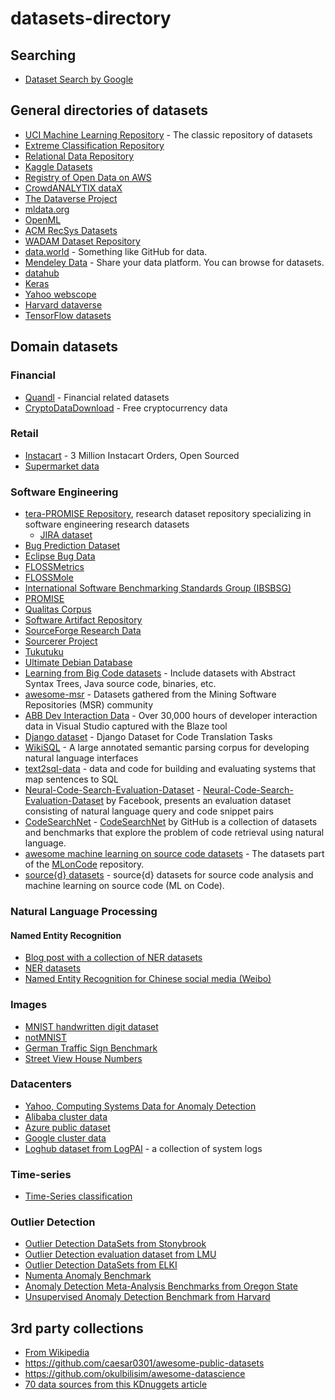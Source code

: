 # datasets-directory

## Searching

 * [Dataset Search by Google](https://toolbox.google.com/datasetsearch)

## General directories of datasets

* [UCI Machine Learning Repository](http://archive.ics.uci.edu/ml/datasets.html) - The classic repository of datasets
* [Extreme Classification Repository](http://research.microsoft.com/en-us/um/people/manik/downloads/XC/XMLRepository.html)
* [Relational Data Repository](https://relational.fit.cvut.cz/)
* [Kaggle Datasets](https://www.kaggle.com/datasets)
* [Registry of Open Data on AWS](https://registry.opendata.aws/)
* [CrowdANALYTIX dataX](https://www.crowdanalytix.com/datax)
* [The Dataverse Project](http://dataverse.org/)
* [mldata.org](http://mldata.org/)
* [OpenML](http://www.openml.org/)
* [ACM RecSys Datasets](http://recsyswiki.com/wiki/Datasets)
* [WADAM Dataset Repository](http://wadam-data.dis.uniroma1.it/)
* [data.world](https://data.world/) - Something like GitHub for data.
* [Mendeley Data](https://data.mendeley.com/) - Share your data platform. You can browse for datasets.
* [datahub](https://datahub.io/dataset)
* [Keras](https://keras.io/datasets/)
* [Yahoo webscope](https://research.yahoo.com/datasets)
* [Harvard dataverse](https://dataverse.harvard.edu/dataverse/harvard)
* [TensorFlow datasets](https://github.com/tensorflow/datasets)

## Domain datasets

### Financial

 * [Quandl](https://www.quandl.com/) - Financial related datasets
 * [CryptoDataDownload](https://www.cryptodatadownload.com/) - Free cryptocurrency data

### Retail

 * [Instacart](https://www.instacart.com/datasets/grocery-shopping-2017) - 3 Million Instacart Orders, Open Sourced
 * [Supermarket data](http://www.michelecoscia.com/?page_id=379)
 
### Software Engineering
 * [tera-PROMISE Repository](http://openscience.us/repo/), research dataset repository specializing in software engineering research datasets
   * [JIRA dataset](http://openscience.us/repo/social-analysis/social-aspects.html)
 * [Bug Prediction Dataset](http://bug.int.usi.ch)
 * [Eclipse Bug Data](http://www.st.cs.uni-saarland.de/softevo/bug-data/eclipse)
 * [FLOSSMetrics](http:/flossmetrics.org)
 * [FLOSSMole](http://flossmole.org)
 * [International Software Benchmarking Standards Group (IBSBSG)](http://www.isbsg.orgOhlohhttp://www.ohloh.net)
 * [PROMISE](http://promisedata.googlecode.com)
 * [Qualitas Corpus](http://qualitascorpus.com)
 * [Software Artifact Repository](http://sir.unl.edu)
 * [SourceForge Research Data](http://zeriot.cse.nd.edu)
 * [Sourcerer Project](http://sourcerer.ics.uci.edu)
 * [Tukutuku](http://www.metriq.biz/tukutuku)
 * [Ultimate Debian Database](http://udd.debian.org)
 * [Learning from Big Code datasets](http://learnbigcode.github.io/datasets/) - Include datasets with Abstract Syntax Trees, Java source code, binaries, etc.
 * [awesome-msr](https://github.com/dspinellis/awesome-msr) - Datasets gathered from the Mining Software Repositories (MSR) community
 * [ABB Dev Interaction Data](https://abb-iss.github.io/DeveloperInteractionLogs/) - Over 30,000 hours of developer interaction data in Visual Studio captured with the Blaze tool
 * [Django dataset](https://github.com/odashi/ase15-django-dataset) - Django Dataset for Code Translation Tasks
 * [WikiSQL](https://github.com/salesforce/WikiSQL) - A large annotated semantic parsing corpus for developing natural language interfaces
 * [text2sql-data](https://github.com/jkkummerfeld/text2sql-data) - data and code for building and evaluating systems that map sentences to SQL
 * [Neural-Code-Search-Evaluation-Dataset](https://github.com/facebookresearch/Neural-Code-Search-Evaluation-Dataset) - [Neural-Code-Search-Evaluation-Dataset](https://arxiv.org/abs/1908.09804) by Facebook, presents an evaluation dataset consisting of natural language query and code snippet pairs
 * [CodeSearchNet](https://github.com/github/CodeSearchNet) - [CodeSearchNet](https://arxiv.org/abs/1909.09436) by GitHub is a collection of datasets and benchmarks that explore the problem of code retrieval using natural language.
 * [awesome machine learning on source code datasets](https://github.com/src-d/awesome-machine-learning-on-source-code#datasets) - The datasets part of the [MLonCode](https://github.com/src-d/awesome-machine-learning-on-source-code) repository.
 * [source{d} datasets](https://github.com/src-d/datasets) - source{d} datasets for source code analysis and machine learning on source code (ML on Code).

### Natural Language Processing

#### Named Entity Recognition
  * [Blog post with a collection of NER datasets](https://towardsdatascience.com/deep-learning-for-ner-1-public-datasets-and-annotation-methods-8b1ad5e98caf)
  * [NER datasets](https://github.com/davidsbatista/NER-datasets)
  * [Named Entity Recognition for Chinese social media (Weibo)](https://github.com/hltcoe/golden-horse)

### Images
 * [MNIST handwritten digit dataset](http://yann.lecun.com/exdb/mnist/)
 * [notMNIST](http://yaroslavvb.blogspot.gr/2011/09/notmnist-dataset.html)
 * [German Traffic Sign Benchmark](http://benchmark.ini.rub.de/?section=gtsrb&subsection=dataset)
 * [Street View House Numbers](http://ufldl.stanford.edu/housenumbers/)
 
### Datacenters
 * [Yahoo, Computing Systems Data for Anomaly Detection](https://webscope.sandbox.yahoo.com/catalog.php?datatype=s&did=70&guccounter=1)
 * [Alibaba cluster data](https://github.com/alibaba/clusterdata)
 * [Azure public dataset](https://github.com/Azure/AzurePublicDataset)
 * [Google cluster data](https://github.com/google/cluster-data)
 * [Loghub dataset from LogPAI](https://github.com/logpai/loghub/blob/master/README.md) - a collection of system logs

### Time-series
 * [Time-Series classification](http://timeseriesclassification.com/dataset.php?train=&test=&leng=&class=&type==%27sensor%27)

### Outlier Detection
 * [Outlier Detection DataSets from Stonybrook](http://odds.cs.stonybrook.edu/)
 * [Outlier Detection evaluation dataset from LMU](http://www.dbs.ifi.lmu.de/research/outlier-evaluation/)
 * [Outlier Detection DataSets from ELKI](https://elki-project.github.io/datasets/outlier)
 * [Numenta Anomaly Benchmark](https://github.com/numenta/NAB)
 * [Anomaly Detection Meta-Analysis Benchmarks from Oregon State](https://ir.library.oregonstate.edu/concern/datasets/47429f155)
 * [Unsupervised Anomaly Detection Benchmark from Harvard](https://dataverse.harvard.edu/dataset.xhtml?persistentId=doi:10.7910/DVN/OPQMVF)

## 3rd party collections
* [From Wikipedia](https://en.wikipedia.org/wiki/List_of_datasets_for_machine_learning_research)
* https://github.com/caesar0301/awesome-public-datasets
* https://github.com/okulbilisim/awesome-datascience
* [70 data sources from this KDnuggets article](https://www.kdnuggets.com/2017/12/big-data-free-sources.html)
